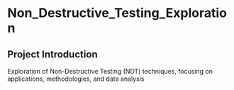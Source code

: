 # Non_Destructive_Testing_Exploration

## Project Introduction

Exploration of Non-Destructive Testing (NDT) techniques, focusing on applications, methodologies, and data analysis
